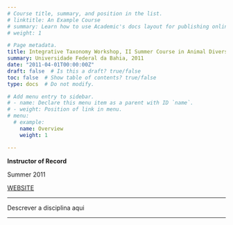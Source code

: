 ```yaml
---
# Course title, summary, and position in the list.
# linktitle: An Example Course
# summary: Learn how to use Academic's docs layout for publishing online courses, software documentation, and tutorials.
# weight: 1

# Page metadata.
title: Integrative Taxonomy Workshop, II Summer Course in Animal Diversity
summary: Universidade Federal da Bahia, 2011
date: "2011-04-01T00:00:00Z"
draft: false  # Is this a draft? true/false
toc: false  # Show table of contents? true/false
type: docs  # Do not modify.

# Add menu entry to sidebar.
# - name: Declare this menu item as a parent with ID `name`.
# - weight: Position of link in menu.
# menu:
  # example:
    name: Overview
    weight: 1

---
```


**Instructor of Record**

Summer 2011

[WEBSITE](https://biologia.ufba.br)

---

Descrever a disciplina aqui

---
